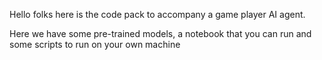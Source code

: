 
Hello folks here is the code pack to accompany a game player AI agent.

Here we have some pre-trained models, a notebook that you can run and some scripts to run on your own machine 


